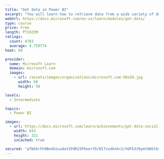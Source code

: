 ```yaml
---
title: "Get data in Power BI"
excerpt: "You will learn how to retrieve data from a wide variety of data sources, including Microsoft Excel, relational databases, and NoSQL data stores. You will also learn how to improve performance while retrieving data."
webUrl: https://docs.microsoft.com/en-us/learn/modules/get-data/
type: course
price: Free
length: PT1H25M
ratings:
  count: 4783
  average: 4.759774
heat: 64

provider:
  name: Microsoft Learn
  domain: microsoft.com
  images:
    - url: /assets/images/organizations/microsoft.com-50x50.jpg
      width: 50
      height: 50

levels:
  - Intermediate

topics:
  - Power BI

images:
  - url: https://docs.microsoft.com/learn/achievements/get-data-social.png
    width: 643
    height: 321
    isCached: true

secured: "pTW16rFh9Be4OzuuAoVIPdR25P6oo+fD/NI7zxdknk+2/VOFb339ymtUWStUxqBBAJxFYzw3/+1AYUXUa3mUiz6t7LsB3EoBzomAga3Y1qrRs+U+QbLiDHm2ZKMBcHLjkjWzCvf5vyjhGoylwFlOQf5Fpa0DEls9hzDfqCDeWAF9VdN+9CLQQuwoPx6oFcNqc2OL9CvTm77OrLilYH3Gnm/mjiP7YC4/9cgRv3kM71sDWxk89bdAahqTv7BYpVFlmbI0Q4Rqqx+4mXe7smX69euxHXZqjEngwgYdJ8IvlIZUVE6iELVjoLRPctzgT7mcNYUBeFlxuOS4ASJMvYEEzJI8Nr/ejXmvCfZa3JQpw3Hf86uj3zz4SS0paUMdGSc2OC6eg7UxEiET95HBv6DNkrAUMeoL6GEeoNGaS+fvf60=;R2HiMUgVcES71n9Oam02TA=="
---
```



